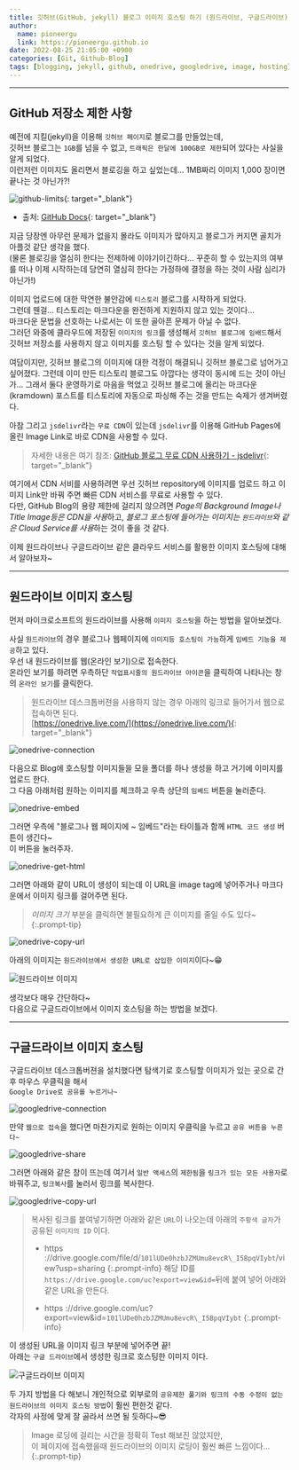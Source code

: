 ```yaml
---
title: 깃허브(GitHub, jekyll) 블로그 이미지 호스팅 하기 (원드라이브, 구글드라이브)
author:
  name: pioneergu
  link: https://pioneergu.github.io
date: 2022-08-25 21:05:00 +0900
categories: [Git, Github-Blog]
tags: [blogging, jekyll, github, onedrive, googledrive, image, hosting]    # TAG names should always be lowercase
---
```


---
## **GitHub 저장소 제한 사항**

예전에 지킬(jekyll)을 이용해 `깃허브 페이지`로 블로그를 만들었는데,  
깃허브 블로그는 `1GB`를 넘을 수 없고, `트래픽은 한달에 100GB로 제한`되어 있다는 사실을 알게 되었다.  
이런저런 이미지도 올리면서 블로깅을 하고 싶었는데... 1MB짜리 이미지 1,000 장이면 끝나는 것 아닌가?!

![github-limits][github-limits]{: target="_blank"}

-   출처: [GitHub Docs](https://docs.github.com/en/pages/getting-started-with-github-pages/about-github-pages){: target="_blank"}

지금 당장엔 아무런 문제가 없을지 몰라도 이미지가 많아지고 블로그가 커지면 골치가 아플것 같단 생각을 했다.  
(물론 블로깅을 열심히 한다는 전제하에 이야기이긴하다... 꾸준히 할 수 있는지의 여부를 떠나 이제 시작하는데 당연히 열심히 한다는 가정하에 결정을 하는 것이 사람 심리가 아닌가!)

이미지 업로드에 대한 막연한 불안감에 `티스토리` 블로그를 시작하게 되었다.  
그런데 웬걸... 티스토리는 마크다운을 완전하게 지원하지 않고 있는 것이다...  
마크다운 문법을 선호하는 나로서는 이 또한 골아픈 문제가 아닐 수 없다.  
그러던 와중에 클라우드에 저장된 `이미지의 링크`를 생성해서 `깃허브 블로그에 임배드`해서  
깃허브 저장소를 사용하지 않고 이미지를 호스팅 할 수 있다는 것을 알게 되었다.

여담이지만, 깃허브 블로그의 이미지에 대한 걱정이 해결되니 깃허브 블로그로 넘어가고 싶어졌다. 그런데 이미 만든 티스토리 블로그도 아깝다는 생각이 동시에 드는 것이 아닌가... 그래서 둘다 운영하기로 마음을 먹었고 깃허브 블로그에 올리는 마크다운(kramdown) 포스트를 티스토리에 자동으로 파싱해 주는 것을 만드는 숙제가 생겨버렸다.

아참 그리고 `jsdelivr`라는 `무료 CDN`이 있는데 `jsdelivr`를 이용해 GitHub Pages에 올린 Image Link로 바로 CDN을 사용할 수 있다.  
> 자세한 내용은 여기 참조: [GitHub 블로그 무료 CDN 사용하기 - jsdelivr](https://pioneergu.github.io/posts/github-blog-jsdelivr-cdn/){: target="_blank"}

여기에서 CDN 서비를 사용하려면 우선 깃허브 repository에 이미지를 업로드 하고 이미지 Link만 바꿔 주면 빠른 CDN 서비스를 무료로 사용할 수 있다.  
다만, GitHub Blog의 용량 제한에 걸리지 않으려면 *Page의 Background Image나 Title Image등은 CDN을 사용*하고, *블로그 포스팅에 들어가는 이미지는 `원드라이브`와 같은 Cloud Service를 사용*하는 것이 좋을 것 같다.  

이제 원드라이브나 구글드라이브 같은 클라우드 서비스를 활용한 이미지 호스팅에 대해서 알아보자~  

---

## **원드라이브 이미지 호스팅**

먼저 마이크로소프트의 원드라이브를 사용해 `이미지 호스팅`을 하는 방법을 알아보겠다.

사실 `원드라이브`의 경우 블로그나 웹페이지에 `이미지등 호스팅이 가능`하게 `임베드 기능을 제공`하고 있다.  
우선 내 원드라이브를 웹(온라인 보기)으로 접속한다.  
온라인 보기를 하려면 우측하단 `작업표시줄의 원드라이브 아이콘`을 클릭하여 나타나는 창의 `온라인 보기`를 클릭한다.

> 원드라이브 데스크톱버젼을 사용하지 않는 경우 아래의 링크로 들어가서 웹으로 접속하면 된다.  
> [https://onedrive.live.com/](https://onedrive.live.com/){: target="_blank"}

![onedrive-connection][onedrive-connection]

다음으로 Blog에 호스팅할 이미지들을 모을 폴더를 하나 생성을 하고 거기에 이미지를 업로드 한다.  
그 다음 아래처럼 원하는 이미지를 체크하고 우측 상단의 `임베드` 버튼을 눌러준다.

![onedrive-embed][onedrive-embed]

그러면 우측에 "블로그나 웹 페이지에 ~ 임베드"라는 타이틀과 함께 `HTML 코드 생성` 버튼이 생긴다~  
이 버튼을 눌러주자.

![onedrive-get-html][onedrive-get-html]

그러면 아래와 같이 URL이 생성이 되는데 이 URL을 image tag에 넣어주거나 마크다운에서 이미지 링크를 걸어주면 된다.
> *이미지 크기* 부분을 클릭하면 불필요하게 큰 이미지를 줄일 수도 있다~
{:.prompt-tip}

![onedrive-copy-url][onedrive-copy-url]

아래의 이미지는 `원드라이브에서 생성한 URL로 삽입한 이미지`이다~😁

![원드라이브 이미지][onedrive-image]

생각보다 매우 간단하다~  
다음으로 구글드라이브에서 이미지 호스팅을 하는 방법을 보겠다.

---

## **구글드라이브 이미지 호스팅**

구글드라이브 데스크톱버젼을 설치했다면 탐색기로 호스팅할 이미지가 있는 곳으로 간 후 마우스 우클릭을 해서  
`Google Drive로 공유를 누르거나~`

![googledrive-connection][googledrive-connection]

만약 `웹으로 접속`을 했다면 마찬가지로 원하는 이미지 우클릭을 누르고 `공유 버튼을 누른다~`

![googledrive-share][googledrive-share]

그러면 아래와 같은 창이 뜨는데 여기서 `일반 액세스`의 `제한됨`을 `링크가 있는 모든 사용자`로 바꿔주고, `링크복사`를 눌러서 링크를 복사한다.

![googledrive-copy-url][googledrive-copy-url]

> 복사된 링크를 붙여넣기하면 아래와 같은 `URL`이 나오는데 아래의 `주황색 글자`가 공유된 `이미지의 ID` 이다.
> 
> -   https ://drive.google.com/file/d/`101lUDe0hzbJZMUmu8evcR\_I5BpqVIybt`/view?usp=sharing
{:.prompt-info}
> 해당 ID를 `https://drive.google.com/uc?export=view&id=`뒤에 붙여 넣어 아래와 같은 URL을 만든다.
> 
> -   https ://drive.google.com/uc?export=view&id=`101lUDe0hzbJZMUmu8evcR\_I5BpqVIybt`
{:.prompt-info}

이 생성된 URL을 이미지 링크 부분에 넣어주면 끝!  
아래는 `구글 드라이브`에서 생성한 링크로 호스팅한 이미지 이다.

![구글드라이브 이미지][googledrive-image]

두 가지 방법을 다 해보니 개인적으로 외부로의 `공유제한 풀기와 링크의 수동 수정이 없는 원드라이브의 이미지 호스팅 방법`이 훨씬 편한것 같다.  
각자의 사정에 맞게 잘 골라서 쓰면 될 듯하다~😎
> Image 로딩에 걸리는 시간을 정확히 Test 해보진 않았지만,  
> 이 페이지에 접속했을때 원드라이브의 이미지 로딩이 훨씬 빠른 느낌이다...  
{:.prompt-tip}

[github-limits]: https://dsm01pap007files.storage.live.com/y4m_osuCzGUAcJBiJyDdkLpifF5OgByMHyzB8IFNQS4aCHEdeTFb7Jqp-tQPuV-crlFm8Cr4W3gn2EFB3S68rEvyunqqb3cc1BvJ8I6S0bQ_7lfkKARflDnlw1s-AXti0ZwDNDFCJKzum32dUcYE8S3gtx4WY4TOGOUi2mjOPZ5I-RPOXUB7ZtCbRpsPh6xLRPz?width=660&height=352&cropmode=none
[onedrive-connection]: https://dsm01pap007files.storage.live.com/y4mMBWfzeGPqtfe46DTlLEihjKyer-oJZc-nuUuqnY0GgupWeCleOQ76GptjFurNPa7dRDppn-Z9PkWy2vRWeR72q7Q0ILaYR_U1sb9aEV9_mbsfSzivh1RQYyUEqspIqaop3QgsZfglNueTX2bqAjTJMdJIaTOdG-xlY0MHw5NVZSX7Sz5z9weDD3rPfSdB6LA?width=340&height=126&cropmode=none
[onedrive-embed]: https://dsm01pap007files.storage.live.com/y4m2l5xqk_RtBMoQmgCAyju17PqT4Eoa7n_YulbHntQwb3YWbEOQ0WL6fLMmeXI94gZmvU2orGdrsjHz9ksiEOT7bmSyhNp0JbfcjgbcjEsFoACEJ9cHa4BGdpo-7vIYgZu1P7i-XqeJPs4UfXdT_1QVJpGSAM1V7mRVRtb4zIw5PdpFBIRWNxg4ngeuLtMi4jj?width=660&height=255&cropmode=none
[onedrive-get-html]: https://dsm01pap007files.storage.live.com/y4mP6cCYjt5Jn6yfUO4obsj7yiF2bryxgoqClPvCsubQ51clNaAyekd2bejOKKnFhYB1sp9eTN_DFjJYH4xm-viE0dgXJ1qLOV86-7AU3S1hOeoPJV1ESf0toaGAyrLEDBejZM16bwz_sFxpe1pP2NW6CNLDq69vs0GG0fkZvwADt0KD8zWjR67zQubUd1lOp-Z?width=312&height=523&cropmode=none
[onedrive-copy-url]: https://dsm01pap007files.storage.live.com/y4mS02t2MlRQpAd83qeOnOYZIOHB8cz_5W8Zaq9GnrmTqbu22j7agoG6ROEAR1DjwLpQt86uG2BLRi0n_awbj0WmXzm_L1dRijcNyXMdl5wAVT8bT8GzE-RoxDZf8_V-41lmGJrqkm6S3irnuwHGEmkWG8JQ_QEl9GHywQEyhMwBNKcW6yRb-NE7BwNSSds3C2x?width=249&height=660&cropmode=none
[onedrive-image]: https://dsm01pap007files.storage.live.com/y4mJYiKFPLzLDM05T0str9U_G23bHAE1J0wqYltPEZ9pXSss4zXelemX-ssp-5U75rDBaY8ZRIgwsSjqemCRYnolvbJ5GfZnNG_NYC1KhQ45KWi825Pv5FlUToUwT5NMIv6WCcLywJgx_mmowvmcgVlK1cFlX7BgtjHEIVQ5aJ9VQRFKU9EkpEw3FO8-55Sh89I?width=559&height=397&cropmode=none
[googledrive-connection]: https://dsm01pap007files.storage.live.com/y4mZHr2mwxMlFC3Kwhljjo7F5yBq07K_Z8l4nbEo977dhMazRLD0ik3CYT08QBPhqIQeq9NfLEaZSf_KxWqxyOygyJPa60FLqcVO6blujwUpZYKX8MriMFcTVef1za3ZhoKC-YFm_pWtELPkdEu73KItxVi2qDICunJCM5fisBpaf9g8MyR86c5h-TqzF_HYJRd?width=400&height=605&cropmode=none
[googledrive-share]: https://dsm01pap007files.storage.live.com/y4mMk7riU1SXupOnQf_njhu_52in4vBKSDKSn4al39MANIcPflupbWKWz8hrXYVo_M_f9ZdO6DtBichXrDY83aQTuagnsnlXNA-IUjl2usXLAcMsuIZyNllueCmObv3KRaZFAW-ZwRk5Qkp0BWVoAWi-e5193IQYxx6dBCidKVUZpgLOXU2r85ookoP6c0WW5dj?width=660&height=344&cropmode=none
[googledrive-copy-url]: https://dsm01pap007files.storage.live.com/y4mFpuaP7OdejsilTaEvb5JJ55mehC1uNEi3N8GsBGCEmLCUeJdFJxaaNEWyYS4hCA-ncNO-Q_befVcUJwOGtFTj9htWCILbyV2Wz5J-5ZlXLJSDPN7bNsGe8yH8P02GVoIiyIRXa4xtazs8uXVhUyjObLTz6hRHv1fu8s0zUR8fwPwfSrmvd6yrWIxbVcwdCSr?width=544&height=525&cropmode=none
[googledrive-image]: https://drive.google.com/uc?export=view&id=101lUDe0hzbJZMUmu8evcR_I5BpqVIybt
